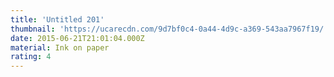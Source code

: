 ```yaml
---
title: 'Untitled 201'
thumbnail: 'https://ucarecdn.com/9d7bf0c4-0a44-4d9c-a369-543aa7967f19/'
date: 2015-06-21T21:01:04.000Z
material: Ink on paper
rating: 4
---
```

